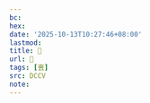 ```yaml
---
bc:
hex:
date: '2025-10-13T10:27:46+08:00'
lastmod:
title: 􄂌
url: 􄂌
tags: [叀]
src: DCCV
note:
---
```

